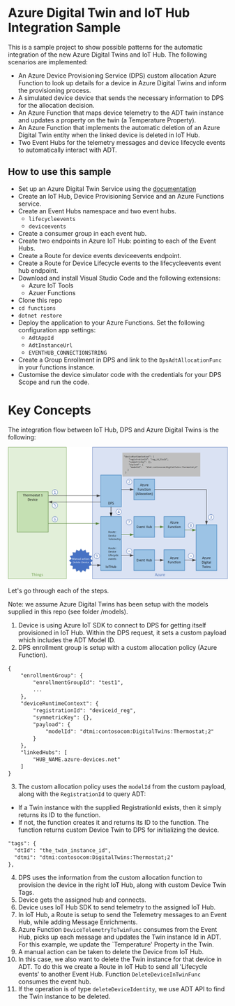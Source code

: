 # Azure Digital Twin and IoT Hub Integration Sample

This is a sample project to show possible patterns for the automatic integration of the new Azure Digital Twins and IoT Hub. The following scenarios are implemented:

* An Azure Device Provisioning Service (DPS) custom allocation Azure Function to look up details for a device in Azure Digital Twins and inform the provisioning process.
* A simulated device device that sends the necessary information to DPS for the allocation decision.
* An Azure Function that maps device telemetry to the ADT twin instance and updates a property on the twin (a Temperature Property).
* An Azure Function that implements the automatic deletion of an Azure Digital Twin entity when the linked device is deleted in IoT Hub.
* Two Event Hubs for the telemetry messages and device lifecycle events to automatically interact with ADT.

## How to use this sample

* Set up an Azure Digital Twin Service using the [documentation](https://docs.microsoft.com/en-us/azure/digital-twins/how-to-set-up-instance-scripted)
* Create an IoT Hub, Device Provisioning Service and an Azure Functions service.
* Create an Event Hubs namespace and two event hubs. 
  - `lifecycleevents`
  - `deviceevents`
* Create a consumer group in each event hub.
* Create two endpoints in Azure IoT Hub: pointing to each of the Event Hubs.
* Create a Route for device events deviceevents endpoint. 
* Create a Route for Device Lifecycle events to the lifecycleevents event hub endpoint.
* Download and install Visual Studio Code and the following extensions:
  * Azure IoT Tools
  * Azuer Functions
* Clone this repo
* `cd functions`
* `dotnet restore`
* Deploy the application to your Azure Functions. Set the following configuration app settings:
  - `AdtAppId`
  - `AdtInstanceUrl`
  - `EVENTHUB_CONNECTIONSTRING`
* Create a Group Enrollment in DPS and link to the `DpsAdtAllocationFunc` in your functions instance.
* Customise the device simulator code with the credentials for your DPS Scope and run the code.

# Key Concepts

The integration flow between IoT Hub, DPS and Azure Digital Twins is the following:

![Sample flow diagram](media/dps_iot_to_adt.png)

Let's go through each of the steps.

Note: we assume Azure Digital Twins has been setup with the models supplied in this repo (see folder /models).

1. Device is using Azure IoT SDK to connect to DPS for getting itself provisioned in IoT Hub. Within the DPS request, it sets a custom payload which includes the ADT Model ID. 
2. DPS enrollment group is setup with a custom allocation policy (Azure Function). 
```
{
    "enrollmentGroup": {
        "enrollmentGroupId": "test1",
        ...
    },
    "deviceRuntimeContext": {
        "registrationId": "deviceid_reg",
        "symmetricKey": {},
        "payload": {
            "modelId": "dtmi:contosocom:DigitalTwins:Thermostat;2"
        }
    },
    "linkedHubs": [
        "HUB_NAME.azure-devices.net"
    ]
}
```
3. The custom allocation policy uses the `modelId` from the custom payload, along with the `RegistrationId` to query ADT:
  - If a Twin instance with the supplied RegistrationId exists, then it simply returns its ID to the function.
  - If not, the function creates it and returns its ID to the function.
  The function returns custom Device Twin to DPS for initializing the device.
  ```
  "tags": {
    "dtId": "the_twin_instance_id",
    "dtmi": "dtmi:contosocom:DigitalTwins:Thermostat;2"
  },
  ```
4. DPS uses the information from the custom allocation function to provision the device in the right IoT Hub, along with custom Device Twin Tags.
5. Device gets the assigned hub and connects.
6. Device uses IoT Hub SDK to send telemetry to the assigned IoT Hub.
7. In IoT Hub, a Route is setup to send the Telemetry messages to an Event Hub, while adding Message Enrichments.
8. Azure Function `DeviceTelemetryToTwinFunc` consumes from the Event Hub, picks up each message and updates the Twin instance Id in ADT. For this example, we update the `Temperature' Property in the Twin.
9. A manual action can be taken to delete the Device from IoT Hub. 
10. In this case, we also want to delete the Twin instance for that device in ADT. To do this we create a Route in IoT Hub to send all 'Lifecycle events' to another Event Hub. Function `DeleteDeviceInTwinFunc` consumes the event hub.
11. If the operation is of type `deleteDeviceIdentity`, we use ADT API to find the Twin instance to be deleted.

